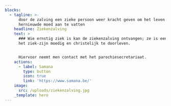 ```yaml
---
blocks:
  - tagline: >-
      door de zalving een zieke persoon weer kracht geven om het leven met
      hernieuwde moed aan te vatten
    headline: Ziekenzalving
    text: >
      ### Wie ernstig ziek is kan de ziekenzalving ontvangen; ze is een steun om
      het ziek-zijn moedig en christelijk te doorleven.


      Hiervoor neemt men contact met het parochiesecretariaat.
    actions:
      - label: Samana
        type: button
        icon: true
        link: 'https://www.samana.be/'
    image:
      src: /uploads/ziekenzalving.jpg
    _template: hero
---
```


